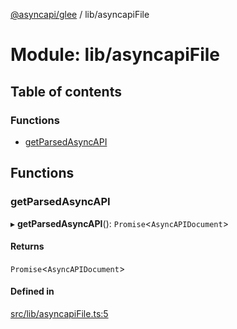 [@asyncapi/glee](../README.md) / lib/asyncapiFile

# Module: lib/asyncapiFile

## Table of contents

### Functions

- [getParsedAsyncAPI](lib_asyncapiFile.md#getparsedasyncapi)

## Functions

### getParsedAsyncAPI

▸ **getParsedAsyncAPI**(): `Promise`<`AsyncAPIDocument`\>

#### Returns

`Promise`<`AsyncAPIDocument`\>

#### Defined in

[src/lib/asyncapiFile.ts:5](https://github.com/sudoshreyansh/glee/blob/8a5a06a/src/lib/asyncapiFile.ts#L5)
